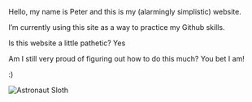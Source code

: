 
Hello, my name is Peter and this is my (alarmingly simplistic) website.

I’m currently using this site as a way to practice my Github skills.

Is this website a little pathetic? Yes

Am I still very proud of figuring out how to do this much? You bet I am!

:)

![Astronaut 
Sloth](https://i.kym-cdn.com/photos/images/newsfeed/000/437/645/a9d.jpg)

